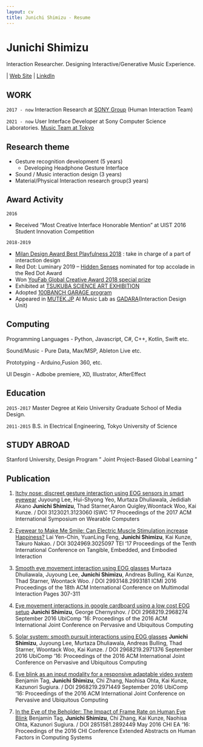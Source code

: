 ```yaml
---
layout: cv
title: Junichi Shimizu - Resume
---
```

# Junichi Shimizu

Interaction Researcher. Designing Interactive/Generative Music Experience.

<div id="webaddress">
| <a href="https://junichishmz.com/">Web Site</a>
| <a href="https://www.linkedin.com/in/junichishmz/">LinkdIn</a>
</div>


## WORK

`2017 - now`
Interaction Research at [SONY Group](https://www.sony.com/en/SonyInfo/research/research-areas/human_interaction/) (Human Interaction Team)

`2021 - now`
User Interface Developer at Sony Computer Science Laboratories. [Music Team at Tokyo](https://www.flow-machines.com/)


## Research theme

- Gesture recognition development (5 years)
  - Developing Headphone Gesture Interface
- Sound / Music interaction design (3 years)
- Material/Physical Interaction research group(3 years)


## Award Activity

`2016`
- Received “Most Creative Interface Honorable Mention” at UIST 2016 Student Innovation Competition

`2018-2019`
- [Milan Design Award Best Playfulness 2018](https://archivio.fuorisalone.it/2018/it/percorso/13/milano-design-award) : take in charge of a part of interaction design
- Red Dot: Luminary 2019 – [Hidden Senses](https://www.youtube.com/watch?v=DziZamGvqzw) nominated for top accolade in the Red Dot Award
- Won [YouFab Global Creative Award 2018 special prize](https://www.youfab.info/2018/winners/hack-the-natural-objects?lang=ja)
- Exhibited at [TSUKUBA SCIENCE ART EXHIBITION](https://www.youtube.com/watch?v=5LXhRhczAdc)
- Adopted [100BANCH GARAGE program](https://100banch.com/projects/19809/)
- Appeared in [MUTEK.JP](https://tokyo.mutek.org/en/past-editions/edition-2019) AI Music Lab as [GADARA](http://gadara.io/)(Interaction Design Unit)



## Computing

Programming Languages - Python, Javascript, C#, C++, Kotlin, Swift etc.

Sound/Music - Pure Data, Max/MSP, Ableton Live etc.

Prototyping - Arduino,Fusion 360, etc.

UI Desgin - Adbobe premiere, XD, Illustrator, AfterEffect

## Education

`2015-2017`
Master Degree at Keio University Graduate School of Media Design.

`2011-2015`
B.S. in Electrical Engineering, Tokyo University of Science

## STUDY ABROAD
Stanford University, Design Program ” Joint Project-Based Global Learning ”


## Publication

1. [Itchy nose: discreet gesture interaction using EOG sensors in smart eyewear](https://dl.acm.org/doi/10.1145/3123021.3123060)
Juyoung Lee, Hui-Shyong Yeo, Murtaza Dhuliawala, Jedidiah Akano **Junichi Shimizu**, Thad Starner,Aaron Quigley,Woontack Woo, Kai Kunze. / DOI 3123021.3123060
ISWC ‘17 Proceedings of the 2017 ACM International Symposium on Wearable Computers


2. [Eyewear to Make Me Smile: Can Electric Muscle Stimulation increase Happiness?](https://dl.acm.org/doi/10.1145/3024969.3025097)
Lai Yen-Chin, YuanLing Feng, **Junichi Shimizu**, Kai Kunze, Takuro Nakao. / DOI 3024969.3025097
TEI ‘17 Proceedings of the Tenth International Conference on Tangible, Embedded, and Embodied Interaction


3. [Smooth eye movement interaction using EOG glasses](https://dl.acm.org/doi/10.1145/2993148.2993181)
Murtaza Dhuliawala, Juyoung Lee, **Junichi Shimizu**, Andreas Bulling, Kai Kunze, Thad Starner, Woontack Woo. / DOI 2993148.2993181
ICMI 2016 Proceedings of the 18th ACM International Conference on Multimodal Interaction Pages 307-311


4. [Eye movement interactions in google cardboard using a low cost EOG setup](https://dl.acm.org/doi/10.1145/2968219.2968274)
**Junichi Shimizu**, George Chernyshov. / DOI 2968219.2968274
September 2016 UbiComp ‘16: Proceedings of the 2016 ACM International Joint Conference on Pervasive and Ubiquitous Computing


5. [Solar system: smooth pursuit interactions using EOG glasses](https://dl.acm.org/doi/10.1145/2968219.2971376)
**Junichi Shimizu**, Juyoung Lee, Murtaza Dhuliawala, Andreas Bulling, Thad Starner, Woontack Woo, Kai Kunze. / DOI 2968219.2971376
September 2016 UbiComp ‘16: Proceedings of the 2016 ACM International Joint Conference on Pervasive and Ubiquitous Computing


6. [Eye blink as an input modality for a responsive adaptable video system](https://dl.acm.org/doi/10.1145/2968219.2971449)
Benjamin Tag, **Junichi Shimizu**, Chi Zhang, Naohisa Ohta, Kai Kunze, Kazunori Sugiura. / DOI 2968219.2971449
September 2016 UbiComp ‘16: Proceedings of the 2016 ACM International Joint Conference on Pervasive and Ubiquitous Computing


7. [In the Eye of the Beholder: The Impact of Frame Rate on Human Eye Blink](https://dl.acm.org/doi/10.1145/2851581.2892449)
Benjamin Tag, **Junichi Shimizu**, Chi Zhang, Kai Kunze, Naohisa Ohta, Kazunori Sugiura. / DOI 2851581.2892449
May 2016 CHI EA ‘16: Proceedings of the 2016 CHI Conference Extended Abstracts on Human Factors in Computing Systems

